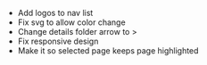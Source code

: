 - Add logos to nav list
- Fix svg to allow color change
- Change details folder arrow to >
- Fix responsive design
- Make it so selected page keeps page highlighted
